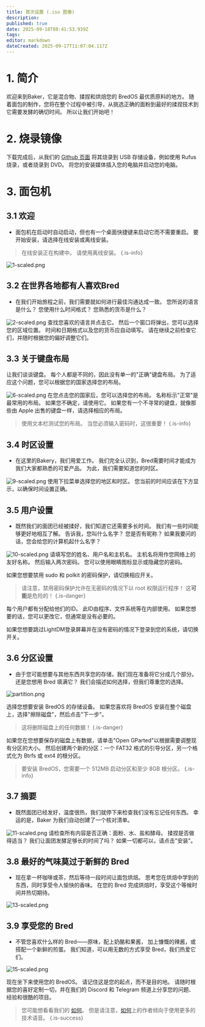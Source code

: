 ```yaml
---
title: 首次设置 (.iso 图像)
description:
published: true
date: 2025-09-18T08:41:53.939Z
tags:
editor: markdown
dateCreated: 2025-09-17T11:07:04.117Z
---
```


# 1. 简介

欢迎来到Baker，它是混合物、揉捏和烘焙您的 BredOS 最优质原料的地方。 随着面包的制作，您将在整个过程中被引导，从挑选正确的面粉到最好的揉捏技术到它需要发酵的确切时间。 所以让我们开始吧！

# 2. 烧录镜像

下载完成后，从我们的 [Github 页面](https://github.com/BredOS/bredos-iso/releases/latest) 将其烧录到 USB 存储设备，例如使用 Rufus 烧录，或者烧录到 DVD。 将您的安装媒体插入您的电脑并启动您的电脑。

# 3. 面包机

## 3.1 欢迎

- 面包机在启动时自动启动，但也有一个桌面快捷键来启动它而不需要重启。 要开始安装，请选择在线安装或离线安装。

> 在线安装正在构建中。 请使用离线安装。
> {.is-info}

![1-scaled.png](/first-setup/1-scaled.png)

## 3.2 在世界各地都有人喜欢Bred

- 在我们开始旅程之前，我们需要就如何进行最佳沟通达成一致。 您所说的语言是什么？ 您使用什么时间格式？ 您熟悉的货币是什么？

![2-scaled.png](/first-setup/2-scaled.png)
查找您喜欢的语言并点击它。 然后一个窗口将弹出，您可以选择您的区域位置。 时间和日期格式以及您的货币应自动填写。 请在继续之前检查它们，并随时根据您的偏好调整它们。

## 3.3 关于键盘布局

让我们谈谈键盘。 每个人都是不同的，因此没有单一的"正确"键盘布局。 为了适应这个问题，您可以根据您的国家选择您的布局。

![6-scaled.png](/first-setup/6-scaled.png)
在您点击您的国家后，您可以选择您的布局。 名称标示"正常"是最常用的布局。 如果您不确定，请使用它。 如果您有一个不寻常的键盘，就像那些由 Apple 出售的键盘一样，请选择相应的布局。

> 使用文本栏测试您的布局。 当您必须输入密码时，这很重要！
> {.is-info}

## 3.4 时区设置

- 在这里的Bakery，我们用爱工作。 我们完全认识到，Bred需要时间才能成为我们大家都熟悉的可爱产品。 为此，我们需要知道您的时区。

![9-scaled.png](/first-setup/9-scaled.png)
使用下拉菜单选择您的地区和时区。 您当前的时间应该在下方显示，以确保时间设置正确。

## 3.5 用户设置

- 既然我们的面团已经被揉好，我们知道它还需要多长时间。 我们有一些时间能够更好地相互了解。 告诉我，您叫什么名字？ 您是否有昵称？ 如果我要问的话，您会给您的计算机起什么名字？

![10-scaled.png](/first-setup/10-scaled.png)
请填写您的姓名、用户名和主机名。 主机名将用作您网络上的友好名称。 然后输入两次密码。 您可以使用眼睛图标显示或隐藏您的密码。

如果您想要禁用 sudo 和 polkit 的密码保护，请切换相应开关。

> 请注意，禁用密码保护允许在无密码的情况下以 root 权限运行程序！ 这**可能**是危险的！
> {.is-danger}

每个用户都有分配给他们的ID。 此ID由程序、文件系统等在内部使用。 如果您想要的话，您可以更改它，但通常是没有必要的。

如果您想要跳过LightDM登录屏幕并在没有密码的情况下登录到您的系统，请切换开关。

## 3.6 分区设置

- 由于您可能想要与其他东西共享您的存储，我们现在准备将它分成几个部分。 还是您想用 Bred 填满它？ 我们会描述如何选择，但我们尊重您的选择。

![partition.png](/first-setup/partition.png)

选择您想要安装 BredOS 的存储设备。 如果您喜欢将 BredOS 安装在整个磁盘上，选择"擦除磁盘"，然后点击"下一步"。

> 这将删除磁盘上的任何数据！
> {.is-danger}

如果您在您想要保存的磁盘上有数据，请单击"Open GParted"以根据需要调整现有分区的大小。 然后创建两个新的分区：一个 FAT32 格式的引导分区，另一个格式化为 Btrfs 或 ext4 的根分区。

> 要安装 BredOS，您需要一个 512MB 启动分区和至少 8GB 根分区。
> {.is-info}

## 3.7 摘要

- 既然面团已经发好，温度很热，我们就停下来检查我们没有忘记任何东西。 幸运的是，Baker 为我们自动创建了一个核对清单。

![11-scaled.png](/first-setup/11-scaled.png)
请检查所有内容是否正确：面粉、水、盐和酵母。 揉捏是否做得适当？ 我们让面团发酵足够长的时间了吗？ 如果一切都可以，请点击"安装"。

## 3.8 最好的气味莫过于新鲜的 Bred

- 现在拿一杯咖啡或茶，然后等待一段时间让面包烘焙。 思考您在烘焙中学到的东西，同时享受令人愉快的香味。 在您的 Bred 完成烘焙时，享受这个等候时间并热切期待。

![13-scaled.png](/first-setup/13-scaled.png)

## 3.9 享受您的 Bred

- 不管您喜欢什么样的 Bred——原味，配上奶酪和果酱， 加上慷慨的辣酱，或搭配一个新鲜的煎蛋。 我们知道，可以用无数的方式享受 Bred，我们热爱它们。

![15-scaled.png](/first-setup/15-scaled.png)

现在坐下来使用您的 BredOS。 请记住这是您的起点，而不是目的地。 请随时根据您的喜好定制一切，并在我们的 Discord 和 Telegram 频道上分享您的问题、经验和很酷的项目。

> 您可能想看看我们的 [如何](/en/how-to)。
> 但是请注意，[如何](/en/how-to)上的作者倾向于使用更多的技术语音。
> {.is-success}
